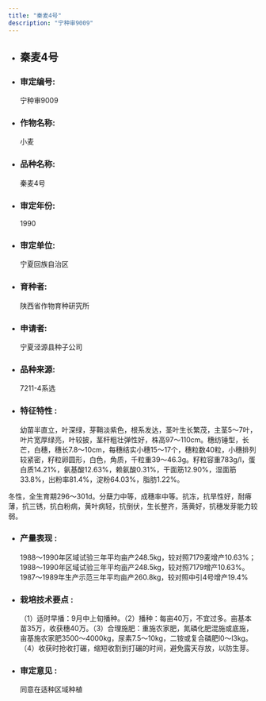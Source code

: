 ```yaml
---
title: "秦麦4号"
description: "宁种审9009"
---
```

* ## 秦麦4号
* ###  审定编号:  
   宁种审9009

*  ### 作物名称:  
   小麦

*   ###  品种名称: 
    秦麦4号

*   ### 审定年份: 
    1990

*   ### 审定单位:  
    宁夏回族自治区

*   ### 育种者:  
    陕西省作物育种研究所

*   ### 申请者:  
    宁夏泾源县种子公司

*   ### 品种来源:  
    7211-4系选

*   ### 特征特性 : 
    幼苗半直立，叶深绿，芽鞘淡紫色，根系发达，茎叶生长繁茂，主茎5～7叶，叶片宽厚绿亮，叶较披，茎秆粗壮弹性好，株高97～110cm。穗纺锤型，长芒，白穗，穗长7.8～10cm，每穗结实小穗15～17个，穗粒数40粒，小穗排列较紧密，籽粒卵圆形，白色，角质，千粒重39～46.3g。籽粒容重783g/l，蛋白质14.21%，氨基酸12.63%，赖氨酸0.31%，干面筋12.90%，湿面筋33.8%，出粉率81.4%，淀粉64.03%，脂肪1.22%。 
冬性，全生育期296～301d。分蘖力中等，成穗率中等。抗冻，抗旱性好，耐瘠薄，抗三锈，抗白粉病，黄叶病轻，抗倒伏，生长整齐，落黄好，抗穗发芽能力较弱。 


*   ### 产量表现 : 
     1988～1990年区域试验三年平均亩产248.5kg，较对照7179麦增产10.63%；1988～1990年区域试验三年平均亩产248.5kg，较对照7179增产10.63%。1987～1989年生产示范三年平均亩产260.8kg，较对照中引4号增产19.4%

*   ### 栽培技术要点 : 
    （1）适时早播：9月中上旬播种。（2）播种：每亩40万，不宜过多。亩基本苗35万，收获穗40万。（3）合理施肥：重施农家肥，氮磷化肥混施或底施，亩基施农家肥3500～4000kg，尿素7.5～10kg，二铵或复合磷肥l0～l3kg。（4）收获时抢收打碾，缩短收割到打碾的时间，避免露天存放，以防生芽。

*   ### 审定意见 : 
    同意在适种区域种植

